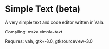 # Simple Text (beta)
A very simple text and code editor written in Vala.

Compiling: make simple-text

Requires: vala, gtk+-3.0, gtksourceview-3.0
